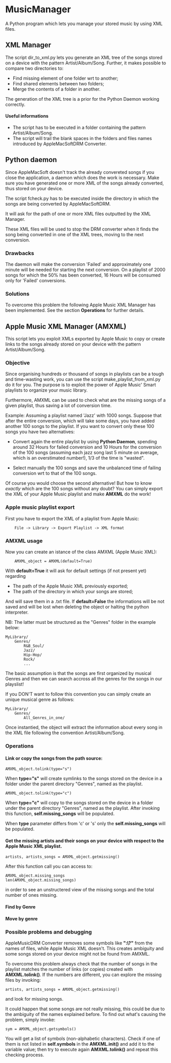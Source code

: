 # MusicManager

A Python program which lets you manage your stored music by using XML files.

## XML Manager

The script dir_to_xml.py lets you generate an XML tree of the songs stored on a device with the pattern Artist/Album/Song. 
Further, it makes possible to compare two directories to: 

- Find missing element of one folder wrt to another;
- Find shared elements between two folders;
- Merge the contents of a folder in another. 

The generation of the XML tree is a prior for the Python Daemon working correctly. 

#### Useful informations
-   The script has to be executed in a folder containing the pattern Artist/Album/Song.
-   The script will trail the blank spaces in the folders and files names introduced by AppleMacSoftDRM Converter.


## Python daemon
Since AppleMacSoft doesn't track the already convereted songs if you close the application, a daemon which does the work is necessary.
Make sure you have generated one or more XML of the songs already converted, thus stored on your device. 

The script fcheck.py has to be executed inside the directory in which the songs are being converted by AppleMacSoftDRM.

It will ask for the path of one or more XML files outputted by the XML Manager. 

These XML files will be used to stop the DRM converter when it finds the song being converted in one of the XML trees, moving to the next conversion.

### Drawbacks
The daemon will make the conversion 'Failed' and approximately one minute will be needed for starting the next conversion.
On a playlist of 2000 songs for which the 50% has been converted, 16 Hours will be consumed only for 'Failed' conversions. 

### Solutions
To overcome this problem the following Apple Music XML Manager has been implemented. See the section **Operations** for further details.


## Apple Music XML Manager (AMXML)

This script lets you exploit XMLs exported by Apple Music to copy or create links to the songs already stored on your device with the pattern Artist/Album/Song.

### Objective
Since organising hundreds or thousand of songs in playlists can be a tough and time-wasting work, you can use the script make_playlist_from_xml.py do it for you.
The purpose is to exploit the power of Apple Music' Smart playlists to organize your music library.

Furthermore, AMXML can be used to check what are the missing songs of a given playlist, thus saving a lot of conversion time. 

Example: 
Assuming a playlist named 'Jazz' with 1000 songs. Suppose that after the entire conversion, which will take some days, you have added another 100 songs to the playlist. If you want to convert only these 100 songs you have two alternatives: 

- Convert again the entire playlist by using **Python Daemon**, spending around 32 Hours for failed conversion and 10 Hours for the conversion of the 100 songs (assuming each jazz song last 5 minute on average, which is an overstimated number!), 1/3 of the time is "wasted".

- Select manually the 100 songs and save the unbalanced time of failing conversion wrt to that of the 100 songs.

Of course you would choose the second alternative! But how to know *exactly* which are the 100 songs without any doubt?
You can simply export the XML of your Apple Music playlist and make **AMXML** do the work!

### Apple music playlist export

First you have to export the XML of a playlist from Apple Music: 

        File -> Library -> Export Playlist -> XML format

### AMXML usage

Now you can create an istance of the class AMXML (Apple Music XML):

        AMXML_object = AMXML(default=True)
    
With **default=True** it will ask for default settings (if not present yet) regarding

-   The path of the Apple Music XML previously exported;
-   The path of the directory in which your songs are stored;

And will save them in a .txt file. If **default=False** the informations will be not saved and will be lost when deleting the object or halting the python interpreter.

NB: The latter must be structured as the "Genres" folder in the example below: 

    MyLibrary/
        Genres/
            R&B_Soul/
            Jazz/
            Hip-Hop/
            Rock/
            ...

The basic assumption is that the songs are first organized by musical Genres and then we can search accross all the genres for the songs in our playslist!

If you  DON'T want to follow this convention you can simply create an unique musical genre as follows: 

    MyLibrary/
        Genres/
            All_Genres_in_one/


Once instantied, the object will extract the information about every song in the XML file following the convention Artist/Album/Song.

### Operations
#### Link or copy the songs from the path source: 

    AMXML_object.tolink(type="s")

When **type="s"** will create symlinks to the songs stored on the device in a folder under the parent directory "Genres", named as the playlist.

    AMXML_object.tolink(type="c")


When **type="c"** will copy to the songs stored on the device in a folder under the parent directory "Genres", named as the playlist.
After invoking this function, **self.missing_songs** will be populated.

When **type** parameter differs from 'c' or 's' only the **self.missing_songs** will be populated.


#### Get the missing artists and their songs on your device with respect to the Apple Music XML playlist.

    artists, artists_songs = AMXML_object.getmissing()

After this function call you can access to: 

    AMXML_object.missing_songs
    len(AMXML_object.missing_songs)

in order to see an unstructered view of the missing songs and the total number of ones missing.

#### Find by Genre


#### Move by genre



### Possible problems and debugging

AppleMusicDRM Converter removes some symbols like **":\\?"** from the names of files, while Apple Music XML doesn't.
This creates ambiguity and some songs stored on your device might not be found from AMXML.

To overcome this problem always check that the number of songs in the playlist matches the number of links (or copies) created with **AMXML.tolink()**.
If the numbers are different, you can explore the missing files by invoking: 

    artists, artists_songs = AMXML_object.getmissing()

and look for missing songs. 

It could happen that some songs are not really missing, this could be due to the ambiguity of the names explained before.
To find out what's causing the problem, simply invoke: 

    sym = AMXML_object.getsymbols()


You will get a list of symbols (non-alphabetic characters).
Check if one of them is not listed in **self.symbols** in the **AMXML.init()** and add it to the variable value; then try to execute again **AMXML.tolink()** and repeat this checking process.











